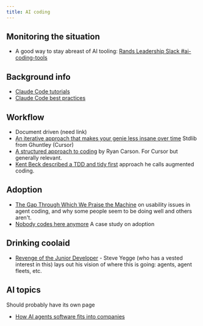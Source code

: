 ```yaml
---
title: AI coding
---
```


## Monitoring the situation

* A good way to stay abreast of AI tooling: [Rands Leadership Slack #ai-coding-tools](https://randsinrepose.com/welcome-to-rands-leadership-slack/)

## Background info

* [Claude Code tutorials](https://www.youtube.com/@anthropic-ai/streams)
* [Claude Code best practices](https://www.anthropic.com/engineering/claude-code-best-practices)

## Workflow

* Document driven (need link)
* [An iterative approach that makes your genie less insane over time](https://ghuntley.com/stdlib/) Stdlib from Ghuntley (Cursor)
* [A structured approach to coding](https://www.youtube.com/watch?v=fD4ktSkNCw4&t=1701s) by Ryan Carson. For Cursor but generally relevant.
* [Kent Beck described a TDD and tidy first](https://tidyfirst.substack.com/p/augmented-coding-beyond-the-vibes) approach he calls augmented coding. 

## Adoption

* [The Gap Through Which We Praise the Machine](https://ferd.ca/the-gap-through-which-we-praise-the-machine.html) on usability issues in agent coding, and why some people seem to be doing well and others aren't.
* [Nobody codes here anymore](https://open.substack.com/pub/ghiculescu/p/nobody-codes-here-anymore?r=8j0ru) A case study on adoption

## Drinking coolaid

* [Revenge of the Junior Developer](https://sourcegraph.com/blog/revenge-of-the-junior-developer) - Steve Yegge (who has a vested interest in this) lays out his vision of where this is going: agents, agent fleets, etc.

## AI topics

Should probably have its own page
* [How AI agents software fits into companies](https://lethain.com/what-can-agents-do/)
